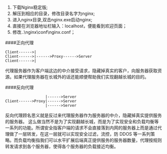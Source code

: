 1. 下载Nginx稳定版;
2. 解压到相应的目录，修改目录名字为nginx;
3. 进入nginx目录,双击nginx.exe启动nginx;
4. 直接在浏览器地址栏输入：localhost，便能看到欢迎页面；
5. 修改..\nginx\conf\nginx.conf；

####正向代理

    Client------>|
    Client------>|------>Proxy------>Server
    Client------>|
代理服务器作为客户端这边的中介接受请求，隐藏掉真实的客户，向服务器获取资源。如果代理服务器在长城外的话还能顺便帮助我们实现翻越长城的目的。

####反向代理

                      |------>Server
    Client------>Proxy|------>Server
                      |------>Server
反向代理顾名思义就是反过来代理服务器作为服务器的中介，隐藏掉真实提供服务的服务器。
这么做当然不是为了实现翻越长城，而是为了实现安全和负载均衡等一系列的功能。所谓安全指客户端的请求不会直接落到内网的服务器上而是通过代理做了一层转发，在这一层就可以实现安全过滤，流控，防 DDOS 等一系列策略。而负载均衡指我们可以水平扩展后端真正提供服务的服务器数量，代理按规则转发请求到各个服务器，使得各个服务器的负载接近均衡。 

